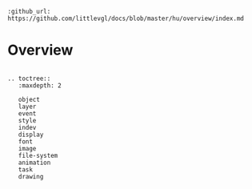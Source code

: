 ```eval_rst
:github_url: https://github.com/littlevgl/docs/blob/master/hu/overview/index.md
```
# Overview

```eval_rst

.. toctree::
   :maxdepth: 2

   object
   layer
   event
   style
   indev
   display
   font
   image
   file-system
   animation
   task
   drawing
```
